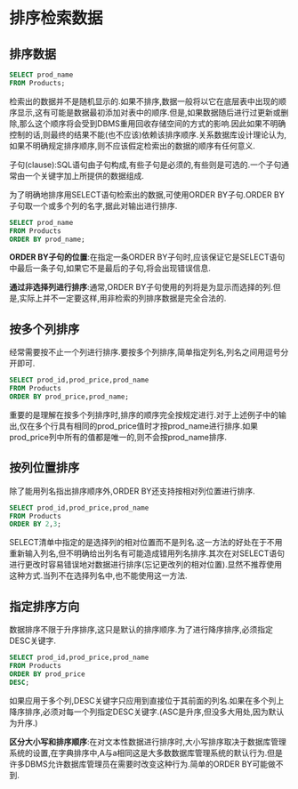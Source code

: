 # 排序检索数据

## 排序数据

```sql
SELECT prod_name
FROM Products;
```

检索出的数据并不是随机显示的.如果不排序,数据一般将以它在底层表中出现的顺序显示,这有可能是数据最初添加对表中的顺序.但是,如果数据随后进行过更新或删除,那么这个顺序将会受到DBMS重用回收存储空间的方式的影响.因此如果不明确控制的话,则最终的结果不能(也不应该)依赖该排序顺序.关系数据库设计理论认为,如果不明确规定排序顺序,则不应该假定检索出的数据的顺序有任何意义.

子句(clause):SQL语句由子句构成,有些子句是必须的,有些则是可选的.一个子句通常由一个关键字加上所提供的数据组成.

为了明确地排序用SELECT语句检索出的数据,可使用ORDER BY子句.ORDER BY子句取一个或多个列的名字,据此对输出进行排序.

```sql
SELECT prod_name
FROM Products
ORDER BY prod_name;
```

**ORDER BY子句的位置**:在指定一条ORDER BY子句时,应该保证它是SELECT语句中最后一条子句,如果它不是最后的子句,将会出现错误信息.

**通过非选择列进行排序**:通常,ORDER BY子句使用的列将是为显示而选择的列.但是,实际上并不一定要这样,用非检索的列排序数据是完全合法的.

## 按多个列排序

经常需要按不止一个列进行排序.要按多个列排序,简单指定列名,列名之间用逗号分开即可.

```sql
SELECT prod_id,prod_price,prod_name
FROM Products
ORDER BY prod_price,prod_name;
```

重要的是理解在按多个列排序时,排序的顺序完全按规定进行.对于上述例子中的输出,仅在多个行具有相同的prod_price值时才按prod_name进行排序.如果prod_price列中所有的值都是唯一的,则不会按prod_name排序.

## 按列位置排序

除了能用列名指出排序顺序外,ORDER BY还支持按相对列位置进行排序.

```sql
SELECT prod_id,prod_price,prod_name
FROM Products
ORDER BY 2,3;
```

SELECT清单中指定的是选择列的相对位置而不是列名.这一方法的好处在于不用重新输入列名,但不明确给出列名有可能造成错用列名排序.其次在对SELECT语句进行更改时容易错误地对数据进行排序(忘记更改列的相对位置).显然不推荐使用这种方式.当列不在选择列名中,也不能使用这一方法.

## 指定排序方向

数据排序不限于升序排序,这只是默认的排序顺序.为了进行降序排序,必须指定DESC关键字.

```sql
SELECT prod_id,prod_price,prod_name
FROM Products
ORDER BY prod_price
DESC;
```

如果应用于多个列,DESC关键字只应用到直接位于其前面的列名.如果在多个列上降序排序,必须对每一个列指定DESC关键字.(ASC是升序,但没多大用处,因为默认为升序.)

**区分大小写和排序顺序**:在对文本性数据进行排序时,大小写排序取决于数据库管理系统的设置,在字典排序中,A与a相同这是大多数数据库管理系统的默认行为.但是许多DBMS允许数据库管理员在需要时改变这种行为.简单的ORDER BY可能做不到.
